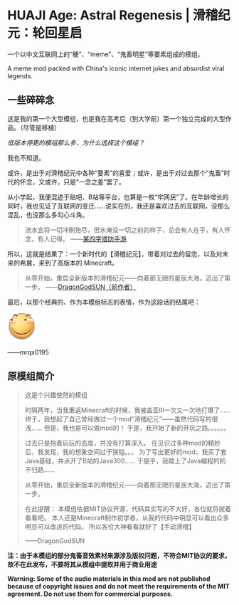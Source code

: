 # HUAJI Age: Astral Regenesis | 滑稽纪元：轮回星启

一个以中文互联网上的“梗”、“meme”、“鬼畜明星”等要素组成的模组。

A meme mod packed with China's iconic internet jokes and absurdist viral legends.

## 一些碎碎念

这是我的第一个大型模组，也是我在高考后（到大学前）第一个独立完成的大型作品。（尽管是移植）

*低版本停更的模组那么多，为什么选择这个模组？*

我也不知道。

或许，是出于对滑稽纪元中各种“要素”的喜爱；或许，是出于对过去那个“鬼畜”时代的怀念，又或许，只是“一念之差”罢了。

从小学起，我便混迹于贴吧、B站等平台，也算是一枚“牢网民”了。在年龄增长的同时，我也见证了互联网的变迁……说实在的，我还是喜欢过去的互联网，没那么混乱，也没那么多勾心斗角。

> 流水会将一切冲刷殆尽，但水淹没一切之前的样子，总会有人在乎，有人怀念，有人记得。
> ——[某四字塔防手游](https://prts.wiki/w/AT-8_%E9%80%9D%E5%B7%9D)

所以，这就是结果了：一个新时代的【滑稽纪元】，带着对过去的留恋，以及对未来的希冀，来到了高版本的 Minecraft。

> 从零开始，重启全新版本的滑稽纪元——向着那无限的星辰大海，迈出了第一步。
> ——[DragonGodSUN（前作者）](#原模组简介)

最后，以那个经典的、作为本模组标志的表情，作为这段话的结尾吧：

![滑稽](src/main/resources/assets/huajiage/textures/item/huaji.png)

——mrqx0195

## 原模组简介

> 这是个兴趣使然的模组
>
> 时隔两年，当我重返Minecraft的时候，我被盖亚III一次又一次地打爆了……
> 终于，我想起了自己曾经做过一个mod“滑稽纪元”——虽然代码写的很浅……
> 但是，我也是可以做mod的！
> 于是，我开始了新的开坑之路。。。。。。
>
> 过去只是抱着玩玩的态度，并没有打算深入。
> 在见识过多种mod的精妙后，我发现，我的想象空间过于狭隘。。。
> 为了写出更好的mod，我买了套Java基础，并点开了B站的Java300……
> 于是乎，我踏上了Java编程的的不归路……
>
> 从零开始，重启全新版本的滑稽纪元——向着那无限的星辰大海，迈出了第一步。
>
> 在此提醒：
> 本模组依据MIT协议开源，代码其实写的不大好，各位就将就着看看吧。
> 本人还是Minecraft制作初学者，从我的代码中明显可以看出众多明显可以改进的代码。
> 所以各位大神看看就好了【手动滑稽】
>
> ——DragonGodSUN

**注：由于本模组的部分鬼畜音效素材来源涉及版权问题，不符合MIT协议的要求，故不在此发布，不要将其从模组中提取并用于商业用途**

**Warning: Some of the audio materials in this mod are not published because of copyright issues and do not meet
the requirements of the MIT agreement. Do not use them for commercial purposes.**  
